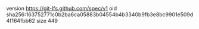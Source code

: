 version https://git-lfs.github.com/spec/v1
oid sha256:163752771c0b2ba6ca05883b04554b4b3340b9fb3e8bc9901e509d4f164fbb62
size 449
